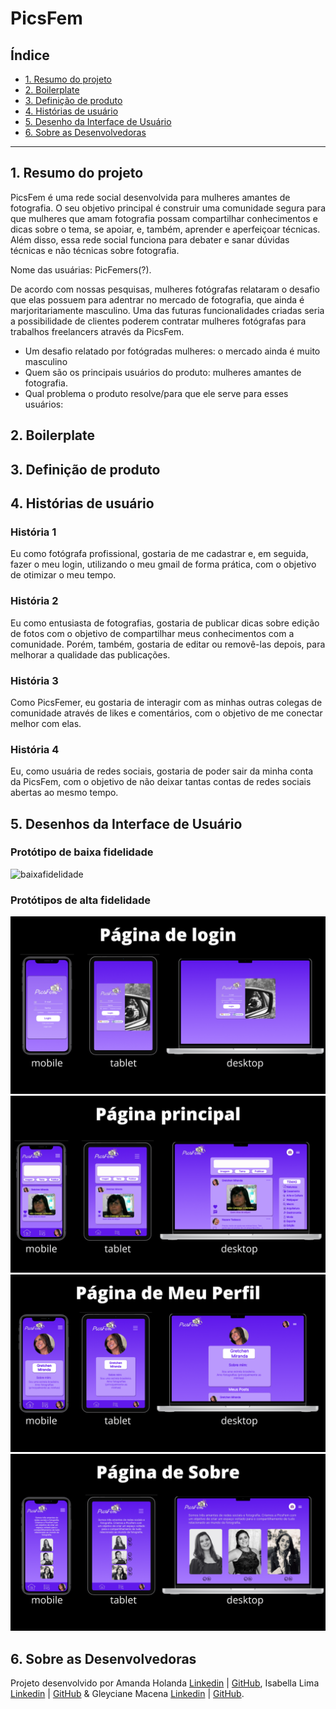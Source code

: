 # PicsFem

## Índice

* [1. Resumo do projeto](#1-resumo-do-projeto)
* [2. Boilerplate](#2-boilerplate)
* [3. Definição de produto](#3-definição-de-produto)
* [4. Histórias de usuário](#4-histórias-de-usuário)
* [5. Desenho da Interface de Usuário](#5-desenho-da-interface-de-usuário)
* [6. Sobre as Desenvolvedoras](#6-sobre-as-desenvolvedoras)

***

## 1. Resumo do projeto

PicsFem é uma rede social desenvolvida para mulheres amantes de fotografia. O seu objetivo principal é construir uma comunidade segura para que mulheres que amam fotografia possam compartilhar conhecimentos e dicas sobre o tema, se apoiar, e, também, aprender e aperfeiçoar técnicas. Além disso, essa rede social funciona para debater e sanar dúvidas técnicas e não técnicas sobre fotografia.

Nome das usuárias: PicFemers(?).

De acordo com nossas pesquisas, mulheres fotógrafas relataram o desafio que elas possuem para adentrar no mercado de fotografia, que ainda é marjoritariamente masculino. Uma das futuras funcionalidades criadas seria a possibilidade de clientes poderem contratar mulheres fotógrafas para trabalhos freelancers através da PicsFem.

- Um desafio relatado por fotógradas mulheres: o mercado ainda é muito masculino
- Quem são os principais usuários do produto: mulheres amantes de fotografia.
- Qual problema o produto resolve/para que ele serve para esses usuários: 


## 2. Boilerplate


## 3. Definição de produto


## 4. Histórias de usuário

### História 1
Eu como fotógrafa profissional, gostaria de me cadastrar e, em seguida, fazer o meu login, utilizando o meu gmail de forma prática, com o objetivo de otimizar o meu tempo.

### História 2
Eu como entusiasta de fotografias, gostaria de publicar dicas sobre edição de fotos com o objetivo de compartilhar meus conhecimentos com a comunidade. Porém, também, gostaria de editar ou removê-las depois, para melhorar a qualidade das publicações.

### História 3
Como PicsFemer, eu gostaria de interagir com as minhas outras colegas de comunidade através de likes e comentários, com o objetivo de me conectar melhor com elas.

### História 4
Eu, como usuária de redes sociais, gostaria de poder sair da minha conta da PicsFem, com o objetivo de não deixar tantas contas de redes sociais abertas ao mesmo tempo. 

## 5. Desenhos da Interface de Usuário

### Protótipo de baixa fidelidade

![baixafidelidade](baixa-fidelidade.png)

### Protótipos de alta fidelidade

![1altafidelidade](1-altafidelidade.png)
![2altafidelidade](2-altafidelidade.png)
![3altafidelidade](3-altafidelidade.png)
![4altafidelidade](4-altafidelidade.png)

## 6. Sobre as Desenvolvedoras
Projeto desenvolvido por Amanda Holanda [Linkedin]() | [GitHub](), Isabella Lima [Linkedin]() | [GitHub]() & Gleyciane Macena [Linkedin]() | [GitHub]().




